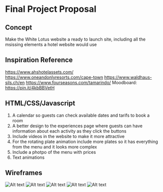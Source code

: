 # Final Project Proposal

## Concept
Make the White Lotus website a ready to launch site, including all the msissing elements a hotel website would use

## Inspiration Reference
https://www.ahshotelassets.com/
https://www.oneandonlyresorts.com/cape-town
https://www.waldhaus-sils.ch/en
https://www.fourseasons.com/tamarindo/
Moodboard: https://pin.it/4kbBBVetH


## HTML/CSS/Javascript
1. A calendar so guests can check available dates and tarifs to book a room
2. A better design to the experiences page where guests can have information about each activity as they click the buttons
3. Include videos in the website to make it more attractive
4. For the rotating plate animation include more plates so it has everything from the menu and it looks more complex
5. Include a photpo of the menu with prices
6. Text animations

## Wireframes
![Alt text](Wireframes/1.png)
![Alt text](Wireframes/2.png)
![Alt text](Wireframes/3.png)
![Alt text](Wireframes/4.png)
![Alt text](Wireframes/5.png)

